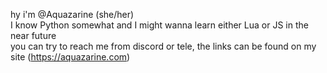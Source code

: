 hy i'm @Aquazarine (she/her)
<br>
I know Python somewhat and I might wanna learn either Lua or JS in the near future
<br>
you can try to reach me from discord or tele, the links can be found on my site (https://aquazarine.com)
